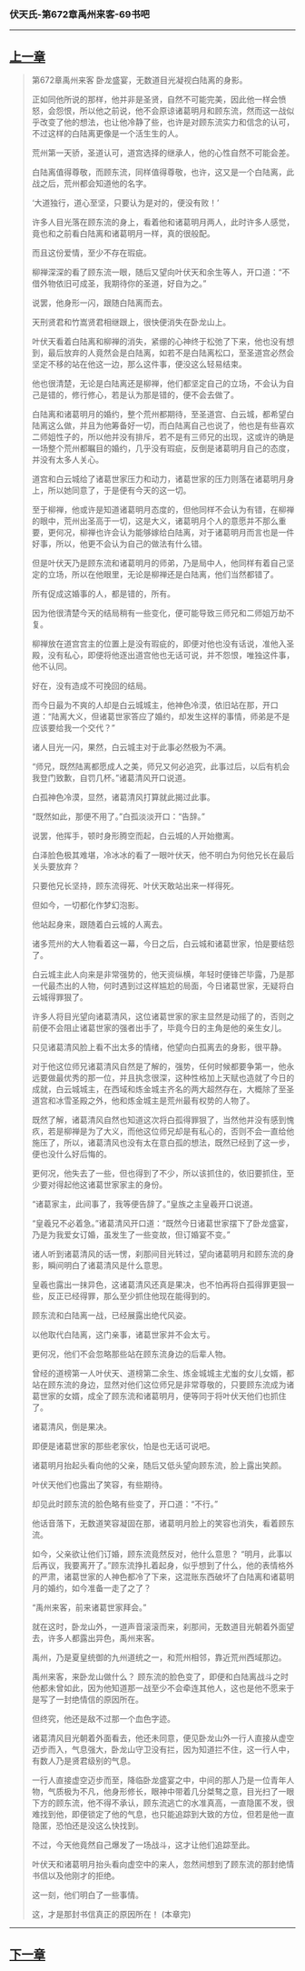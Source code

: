 ### 伏天氏-第672章禹州来客-69书吧

--------
[上一章](./1e6eb9175e71b4be53e8430898848cf8.md)
--------


>
>
>
>第672章禹州来客
>卧龙盛宴，无数道目光凝视白陆离的身影。
>
>正如同他所说的那样，他并非是圣贤，自然不可能完美，因此他一样会愤怒，会怨恨，所以他之前说，他不会原谅诸葛明月和顾东流，然而这一战似乎改变了他的想法，也让他冷静了些，也许是对顾东流实力和信念的认可，不过这样的白陆离更像是一个活生生的人。
>
>荒州第一天骄，圣道认可，道宫选择的继承人，他的心性自然不可能会差。
>
>白陆离值得尊敬，而顾东流，同样值得尊敬，也许，这又是一个白陆离，此战之后，荒州都会知道他的名字。
>
>‘大道独行，道心至坚，只要认为是对的，便没有败！’
>
>许多人目光落在顾东流的身上，看着他和诸葛明月两人，此时许多人感觉，竟也和之前看白陆离和诸葛明月一样，真的很般配。
>
>而且这份爱情，至少不存在瑕疵。
>
>柳禅深深的看了顾东流一眼，随后又望向叶伏天和余生等人，开口道：“不借外物依旧可成圣，我期待你的圣道，好自为之。”
>
>说罢，他身形一闪，跟随白陆离而去。
>
>天刑贤君和竹嵩贤君相继跟上，很快便消失在卧龙山上。
>
>叶伏天看着白陆离和柳禅的消失，紧绷的心神终于松弛了下来，他也没有想到，最后放弃的人竟然会是白陆离，如若不是白陆离松口，至圣道宫必然会坚定不移的站在他这一边，那么这件事，便没这么轻易结束。
>
>他也很清楚，无论是白陆离还是柳禅，他们都坚定自己的立场，不会认为自己是错的，修行修心，若是认为那是错的，便不会去做了。
>
>白陆离和诸葛明月的婚约，整个荒州都期待，至圣道宫、白云城，都希望白陆离这么做，并且为他筹备好一切，而白陆离自己也说了，他也是有些喜欢二师姐性子的，所以他并没有排斥，若不是有三师兄的出现，这或许的确是一场整个荒州都瞩目的婚约，几乎没有瑕疵，反倒是诸葛明月自己的态度，并没有太多人关心。
>
>道宫和白云城给了诸葛世家压力和动力，诸葛世家的压力则落在诸葛明月身上，所以她同意了，于是便有今天的这一切。
>
>至于柳禅，他或许是知道诸葛明月态度的，但他同样不会认为有错，在柳禅的眼中，荒州出圣高于一切，这是大义，诸葛明月个人的意愿并不那么重要，更何况，柳禅也许会认为能够嫁给白陆离，对于诸葛明月而言也是一件好事，所以，他更不会认为自己的做法有什么错。
>
>但是叶伏天乃是顾东流和诸葛明月的师弟，乃是局中人，他同样有着自己坚定的立场，所以在他眼里，无论是柳禅还是白陆离，他们当然都错了。
>
>所有促成这婚事的人，都是错的，所有。
>
>因为他很清楚今天的结局稍有一些变化，便可能导致三师兄和二师姐万劫不复。
>
>柳禅放在道宫宫主的位置上是没有瑕疵的，即便对他也没有话说，准他入圣殿，没有私心，即便将他逐出道宫他也无话可说，并不怨恨，唯独这件事，他不认同。
>
>好在，没有造成不可挽回的结局。
>
>而今日最为不爽的人却是白云城城主，他神色冷漠，依旧站在那，开口道：“陆离大义，但诸葛世家答应了婚约，却发生这样的事情，师弟是不是应该要给我一个交代？”
>
>诸人目光一闪，果然，白云城主对于此事必然极为不满。
>
>“师兄，既然陆离都愿成人之美，师兄又何必追究，此事过后，以后有机会我登门致歉，自罚几杯。”诸葛清风开口说道。
>
>白孤神色冷漠，显然，诸葛清风打算就此揭过此事。
>
>“既然如此，那便不用了。”白孤淡淡开口：“告辞。”
>
>说罢，他挥手，顿时身形腾空而起，白云城的人开始撤离。
>
>白泽脸色极其难堪，冷冰冰的看了一眼叶伏天，他不明白为何他兄长在最后关头要放弃？
>
>只要他兄长坚持，顾东流得死、叶伏天敢站出来一样得死。
>
>但如今，一切都化作梦幻泡影。
>
>他站起身来，跟随着白云城的人离去。
>
>诸多荒州的大人物看着这一幕，今日之后，白云城和诸葛世家，怕是要结怨了。
>
>白云城主此人向来是非常强势的，他天资纵横，年轻时便锋芒毕露，乃是那一代最杰出的人物，何时遇到过这样尴尬的局面，今日诸葛世家，无疑将白云城得罪狠了。
>
>许多人将目光望向诸葛清风，这位诸葛世家的家主显然是动摇了的，否则之前便不会阻止诸葛世家的强者出手了，毕竟今日的主角是他的亲生女儿。
>
>只见诸葛清风脸上看不出太多的情绪，他望向白孤离去的身影，很平静。
>
>对于他这位师兄诸葛清风自然是了解的，强势，任何时候都要争第一，他永远要做最优秀的那一位，并且执念很深，这种性格加上天赋也造就了今日的成就，白云城城主，在西域和炼金城主齐名的两大超然存在，大概除了至圣道宫和冰雪圣殿之外，他和炼金城主是荒州最有权势的人物了。
>
>既然了解，诸葛清风自然也知道这次将白孤得罪狠了，当然他并没有感到愧疚，若是柳禅是为了大义，而他这位师兄却是有私心的，否则不会一直给他施压了，所以，诸葛清风也没有太在意白孤的想法，既然已经到了这一步，便也没什么好后悔的。
>
>更何况，他失去了一些，但也得到了不少，所以该抓住的，依旧要抓住，至少要对得起他这诸葛世家家主的身份。
>
>“诸葛家主，此间事了，我等便告辞了。”皇族之主皇羲开口说道。
>
>“皇羲兄不必着急。”诸葛清风开口道：“既然今日诸葛世家摆下了卧龙盛宴，乃是为我爱女订婚，虽发生了一些变故，但订婚宴不变。”
>
>诸人听到诸葛清风的话一愣，刹那间目光转过，望向诸葛明月和顾东流的身影，瞬间明白了诸葛清风是什么意思。
>
>皇羲也露出一抹异色，这诸葛清风还真是果决，也不怕再将白孤得罪更狠一些，反正已经得罪，那么至少抓住他现在能得到的。
>
>顾东流和白陆离一战，已经展露出绝代风姿。
>
>以他取代白陆离，这门亲事，诸葛世家并不会太亏。
>
>更何况，他们不会忽略那些站在顾东流身边的后辈人物。
>
>曾经的道榜第一人叶伏天、道榜第二余生、炼金城城主尤蚩的女儿女婿，都站在顾东流的身边，显然对他们这位师兄是非常尊敬的，只要顾东流成为诸葛世家的女婿，成全了顾东流和诸葛明月，便等同于将叶伏天他们也抓住了。
>
>诸葛清风，倒是果决。
>
>即便是诸葛世家的那些老家伙，怕是也无话可说吧。
>
>诸葛明月抬起头看向他的父亲，随后又低头望向顾东流，脸上露出笑颜。
>
>叶伏天他们也露出了笑容，有些期待。
>
>却见此时顾东流的脸色略有些变了，开口道：“不行。”
>
>他话音落下，无数道笑容凝固在那，诸葛明月脸上的笑容也消失，看着顾东流。
>
>如今，父亲欲让他们订婚，顾东流竟然反对，他什么意思？
>“明月，此事以后再议，我要离开了。”顾东流挣扎着起身，似乎想到了什么，他的表情格外的严肃，诸葛世家的人神色都冷了下来，这混账东西破坏了白陆离和诸葛明月的婚约，如今准备一走了之了？
>
>“禹州来客，前来诸葛世家拜会。”
>
>就在这时，卧龙山外，一道声音滚滚而来，刹那间，无数道目光朝着外面望去，许多人都露出异色，禹州来客。
>
>禹州，乃是夏皇统御的九州道统之一，和荒州相邻，靠近荒州西域那边。
>
>禹州来客，来卧龙山做什么？
>顾东流的脸色变了，即便和白陆离战斗之时他都未曾如此，因为他知道那一战至少不会牵连其他人，这也是他不愿来于是写了一封绝情信的原因所在。
>
>但终究，他还是敌不过那一个血色字迹。
>
>诸葛清风目光朝着外面看去，他还未同意，便见卧龙山外一行人直接从虚空迈步而入，气息强大，卧龙山守卫没有拦，因为知道拦不住，这一行人中，有数人乃是贤君级别的气息。
>
>一行人直接虚空迈步而至，降临卧龙盛宴之中，中间的那人乃是一位青年人物，气质极为不凡，他身形修长，眼神中带着几分桀骜之意，目光扫了一眼下方的顾东流，他不得不承认，顾东流逃亡的水准真高，一直隐匿不发，很难找到他，即便锁定了他的气息，也只能追踪到大致的方位，但若是他一直隐匿，恐怕还是没这么快找到。
>
>不过，今天他竟然自己爆发了一场战斗，这才让他们追踪至此。
>
>叶伏天和诸葛明月抬头看向虚空中的来人，忽然间想到了顾东流的那封绝情书信以及他刚才的拒绝。
>
>这一刻，他们明白了一些事情。
>
>这，才是那封书信真正的原因所在！
>(本章完)
>
>

--------
[下一章](./a6076b695401374f28d06c1090c57c8e.md)
--------
